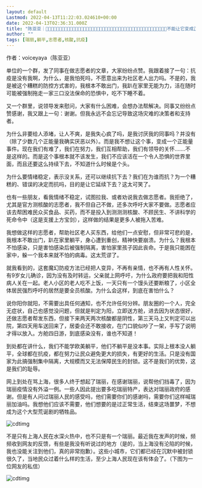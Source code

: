 ```yaml
---
layout: default
Lastmod: 2022-04-13T11:22:03.024610+00:00
date: 2022-04-13T02:36:31.000Z
title: "陈亚亚｜􏰀􏰁􏰂􏰃􏰄􏰅􏰆􏰁􏰇􏰀􏰁􏰂􏰃􏰄􏰅􏰆􏰁􏰇􏰀􏰁􏰂􏰃􏰄􏰅􏰆􏰁􏰇􏰀􏰁􏰂􏰃􏰄􏰅􏰆􏰁􏰇􏰀􏰁􏰂􏰃􏰄􏰅􏰆􏰁􏰇不能让它变成正能量"
author: ""
tags: [瑞丽,躺平,志愿者,核酸,抗疫]
---
```


作者：voiceyaya（陈亚亚）

单位的一个群，发了同事在做志愿者的文章，大家纷纷点赞。我跟着接了一句：抗疫是没有我啊，为什么，是我怕死吗，不愿意出来为社区老人出力吗。不是的，我是被这个糟糕的防控方式害的，我根本不敢出门，我趴在家里无能为力，活在随时可能被强制拖走一家三口没法保命的恐惧中，吃不下睡不着。

又一个群里，说领导发来慰问，大家有什么困难，会想办法帮解决。同事又纷纷点赞感谢，我又跟上一句：谢谢。但我永远不会忘记导致这场灾难的决策者和支持者。

为什么非要给人添堵，让人不爽，是我失心疯了吗，是我讨厌我的同事吗？并没有（除了少数几个正能量我确实厌恶以外）。而是我不想让这个事，变成一个正能量事件。现在我们有难了，我们在努力，我们互相帮助，我们有领导的关怀…….不是这样的。而是这个事根本就不该发生，我们不应该活在一个令人恐惧的世界里面，而且还要这么持续下去，不知道什么时候是个头。

为什么要情绪稳定，表示没关系，还可以继续抗下去？我们在为谁而抗？为一个糟糕的、错误的决定而抗吗，目的是让它延续下去？这太可笑了。

也有一些朋友，看我情绪不稳定，试图拉我、或者劝说我去做志愿者。我拒绝了，尤其是官方测核酸的志愿者，我不但自己不做，还多次呼吁大家不要做。志愿者应该去帮困难民众买食品、买药，而不是投入到测测测核酸、不顾民生、不讲科学的死命令中（这是支援上方宝剑），这样做的结果是更多人被拖入苦难。

我想做这样的志愿者，帮助社区老人买东西，给他们一点安慰，但非常可悲的是，我根本不敢出门，趴在家里躺平，身心遭到重创，精神快要崩溃。为什么？我根本不怕感染，只是害怕感染后被强制隔离，害怕家里孩子因此丧命。于是我只能困在家中，躲一个我本来就不怕的病毒。这太荒谬了。

就我看到的，这套魔幻防疫方法已经把人变异，不再有亲情，也不再有人性关怀。有9岁女儿确诊，因为没有及时转运，父亲就上网呼吁，为什么政府要把我和阳性病人关在一起。老人小区的老人吃不上饭，一天只有一个馒头还要断粮了，小区全体居民强烈呼吁的居然是要全员核酸。为什么会这样，到底在害怕什么？

说你阳你就阳，不需要出具任何通知，也不允许任何分辨。朋友圈的一个人，完全无症状，自己也感觉没问题，但就是判定为阳，立即送方舱，进去因为状态很好，还做志愿者帮发东西，但接下来两天两次核酸都是阴性，第三天马上又判定可以出院，第四天用车送回来了，居委会还不敢接收，在门口貌似吵了一架，手写了说明才得以放入。方舱四日游，到底感染没有，谁也不知道！

到处都在讲什么，我们不能学欧美躺平，他们不躺平是没本事。实际上根本没人躺平，全球都在抗疫，都在努力让民众避免更大的损失，有更好的生活。只是没有国家为此搞强制集中隔离，大规模而又无法保障民生的封锁。这不是我们的优势，这是我们的耻辱。

网上到处在骂上海，很多人终于想起了瑞丽，在感谢瑞丽，说帮他们挡毒了，因为瑞丽疫情没有外溢一例。一些人因此提出要多吃瑞丽特产，表达对瑞丽政府的感谢。但是有人问过瑞丽人民的感受吗，他们需要你们的感谢吗，需要你们这样喊瑞丽加油吗。我想他们应该不需要，他们想要的是过正常生活，结束这场噩梦，不想成为这个大型荒诞剧的牺牲品。

![cdtimg](https://images.weserv.nl/?url=https%3A//chinadigitaltimes.net/chinese/files/2022/04/%E5%B1%8F%E5%B9%95%E5%BF%AB%E7%85%A7-2022-04-12-%E4%B8%8B%E5%8D%889.22.35.png)

不是只有上海人民在水深火热中，也不只是有一个瑞丽。最近我在发声的时候，频频收到网友的反馈，有些是我没有听说过的地方（是的，当上海没有沦陷的时候，我也没能关注到他们，真的非常抱歉）。这些小城市，它们都已经在沉默中被封锁很久了，当地民众过着什么样的生活，至少上海人民现在该有体会了。（下图为一位网友的私信）

![cdtimg](https://images.weserv.nl/?url=https%3A//chinadigitaltimes.net/chinese/files/2022/04/%E5%B1%8F%E5%B9%95%E5%BF%AB%E7%85%A7-2022-04-12-%E4%B8%8B%E5%8D%889.23.17.png)

